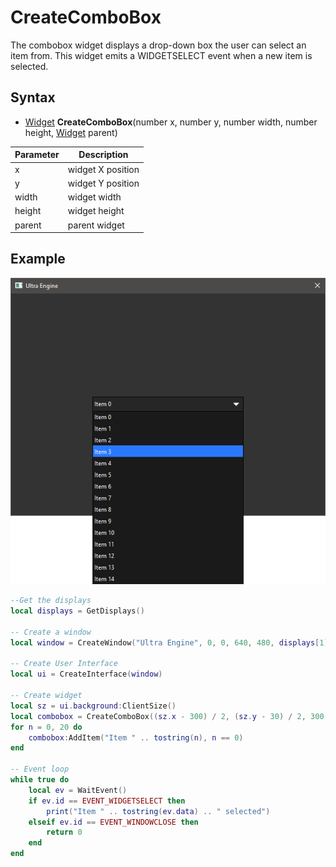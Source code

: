 # CreateComboBox

The combobox widget displays a drop-down box the user can select an item from. This widget emits a WIDGETSELECT event when a new item is selected.

## Syntax

- [Widget](Widget.md) **CreateComboBox**(number x, number y, number width, number height, [Widget](Widget.md) parent)

| Parameter | Description |
| --- | --- |
| x | widget X position |
| y | widget Y position |
| width | widget width |
| height | widget height |
| parent | parent widget |

## Example

![Example](https://github.com/Leadwerks/Documentation/raw/master/Images/CreateComboBox.png)

```lua
--Get the displays
local displays = GetDisplays()

-- Create a window
local window = CreateWindow("Ultra Engine", 0, 0, 640, 480, displays[1], WINDOW_TITLEBAR | WINDOW_CENTER)

-- Create User Interface
local ui = CreateInterface(window)

-- Create widget
local sz = ui.background:ClientSize()
local combobox = CreateComboBox((sz.x - 300) / 2, (sz.y - 30) / 2, 300, 30, ui.background)
for n = 0, 20 do
    combobox:AddItem("Item " .. tostring(n), n == 0)
end

-- Event loop
while true do
    local ev = WaitEvent()
    if ev.id == EVENT_WIDGETSELECT then
        print("Item " .. tostring(ev.data) .. " selected")
    elseif ev.id == EVENT_WINDOWCLOSE then
        return 0
    end
end
```
